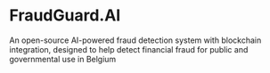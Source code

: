 # FraudGuard.AI
An open-source AI-powered fraud detection system with blockchain integration, designed to help detect financial fraud for public and governmental use in Belgium
